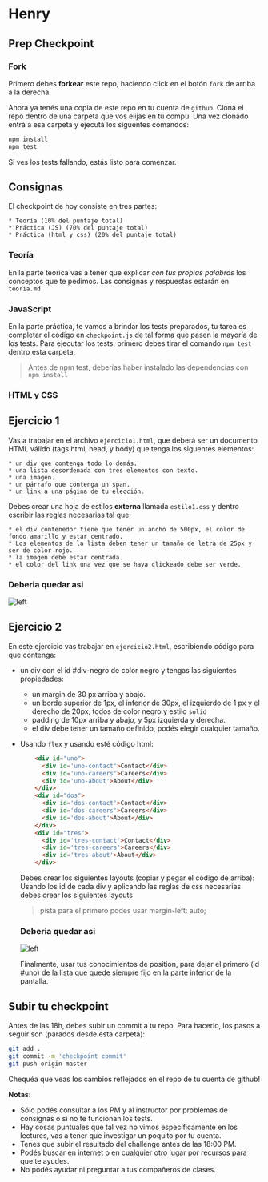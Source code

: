 # Henry

## Prep Checkpoint

### Fork

Primero debes **forkear** este repo, haciendo click en el botón `fork` de arriba a la derecha.

Ahora ya tenés una copia de este repo en tu cuenta de `github`.
Cloná el repo dentro de una carpeta que vos elijas en tu compu. Una vez clonado entrá a esa carpeta y ejecutá los siguentes comandos:

```bash
npm install
npm test
```

Si ves los tests fallando, estás listo para comenzar.

## Consignas

El checkpoint de hoy consiste en tres partes:

    * Teoría (10% del puntaje total)
    * Práctica (JS) (70% del puntaje total)
    * Práctica (html y css) (20% del puntaje total)


### Teoría

En la parte teórica vas a tener que explicar *con tus propias palabras* los conceptos que te pedimos. Las consignas y respuestas estarán en `teoria.md`

### JavaScript

En la parte práctica, te vamos a brindar los tests preparados, tu tarea es completar el código en `checkpoint.js` de tal forma que pasen la mayoría de los tests. Para ejecutar los tests, primero debes tirar el comando `npm test` dentro esta carpeta.

>Antes de npm test, deberías haber instalado las dependencias con `npm install`

### HTML y CSS

## Ejercicio 1

Vas a trabajar en el archivo `ejercicio1.html`, que deberá ser un documento HTML válido (tags html, head, y body) que tenga los siguentes elementos:

    * un div que contenga todo lo demás.
    * una lista desordenada con tres elementos con texto.
    * una imagen.
    * un párrafo que contenga un span.
    * un link a una página de tu elección.

Debes crear una hoja de estilos **externa** llamada `estilo1.css` y dentro escribir las reglas necesarias tal que:

    * el div contenedor tiene que tener un ancho de 500px, el color de fondo amarillo y estar centrado.
    * Los elementos de la lista deben tener un tamaño de letra de 25px y ser de color rojo.
    * la imagen debe estar centrada.
    * el color del link una vez que se haya clickeado debe ser verde.

  ### Deberia quedar asi
  ![left](./img/ejercicio1.png)

## Ejercicio 2

En este ejercicio vas trabajar en `ejercicio2.html`, escribiendo código para que contenga:

* un div con el id #div-negro de color negro y tengas las siguientes propiedades:
    - un margin de 30 px arriba y abajo.
    - un borde superior de 1px, el inferior de 30px, el izquierdo de 1 px y el derecho de 20px, todos de color negro y estilo `solid`
    - padding de 10px arriba y abajo, y 5px izquierda y derecha.
    - el div debe tener un tamaño definido, podés elegir cualquier tamaño.
* Usando `flex` y usando esté código html:
    ```html
        <div id="uno">
          <div id='uno-contact'>Contact</div>
          <div id='uno-careers'>Careers</div>
          <div id='uno-about'>About</div>
        </div>
        <div id="dos">
          <div id='dos-contact'>Contact</div>
          <div id='dos-careers'>Careers</div>
          <div id='dos-about'>About</div>
        </div>
        <div id="tres">
          <div id='tres-contact'>Contact</div>
          <div id='tres-careers'>Careers</div>
          <div id='tres-about'>About</div>
        </div>
    ```
    Debes crear los siguientes layouts (copiar y pegar el código de arriba):
    Usando los id de cada div y aplicando las reglas de css necesarias debes crear los siguientes layouts

    >pista para el primero podes usar margin-left: auto;

    ### Deberia quedar asi
    ![left](./img/ejercicio2.png)

    Finalmente, usar tus conocimientos de position, para dejar el primero (id #uno) de la lista que quede siempre fijo en la parte inferior de la pantalla.

## Subir tu checkpoint

Antes de las 18h, debes subir un commit a tu repo. Para hacerlo, los pasos a seguir son (parados desde esta carpeta):

```bash
git add .
git commit -m 'checkpoint commit'
git push origin master
```
Chequéa que veas los cambios reflejados en el repo de tu cuenta de github!

**Notas**:
* Sólo podés consultar a los PM y al instructor por problemas de consignas o si no te funcionan los tests.
* Hay cosas puntuales que tal vez no vimos específicamente en los lectures, vas a tener que investigar un poquito por tu cuenta.
* Tenes que subir el resultado del challenge antes de las 18:00 PM.
* Podés buscar en internet o en cualquier otro lugar por recursos para que te ayudes.
* No podés ayudar ni preguntar a tus compañeros de clases.

